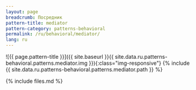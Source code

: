 ```yaml
---
layout: page
breadcrumb: Посредник
pattern-title: mediator
pattern-category: patterns-behavioral
permalink: /ru/behavioral/mediator/
lang: ru
---
```


![{{ page.pattern-title }}]({{ site.baseurl }}{{ site.data.ru.patterns-behavioral.patterns.mediator.img }}){:class="img-responsive"}
{% include {{ site.data.ru.patterns-behavioral.patterns.mediator.path }} %}

{% include files.md %}